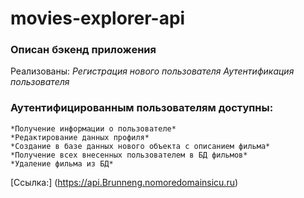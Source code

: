 # movies-explorer-api

### Описан бэкенд приложения 
Реализованы:
	*Регистрация нового пользователя*
	*Аутентификация пользователя*
### Аутентифицированным пользователям доступны: 
	*Получение информации о пользователе*
	*Редактирование данных профиля*
	*Создание в базе данных нового объекта с описанием фильма*
	*Получение всех внесенных пользователем в БД фильмов*
	*Удаление фильма из БД*

[Ссылка:] (https://api.Brunneng.nomoredomainsicu.ru)
